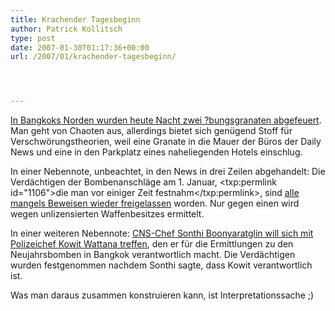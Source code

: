 ```yaml
---
title: Krachender Tagesbeginn
author: Patrick Kollitsch
type: post
date: 2007-01-30T01:17:36+00:00
url: /2007/01/krachender-tagesbeginn/




---
```

[In Bangkoks Norden wurden heute Nacht zwei ?bungsgranaten abgefeuert][1]. Man geht von Chaoten aus, allerdings bietet sich genügend Stoff für Verschwörungstheorien, weil eine Granate in die Mauer der Büros der Daily News und eine in den Parkplatz eines naheliegenden Hotels einschlug. 

In einer Nebennote, unbeachtet, in den News in drei Zeilen abgehandelt: Die Verdächtigen der Bombenanschläge am 1. Januar, <txp:permlink id="1106">die man vor einiger Zeit festnahm</txp:permlink>, sind [alle mangels Beweisen wieder freigelassen][2] worden. Nur gegen einen wird wegen unlizensierten Waffenbesitzes ermittelt.

In einer weiteren Nebennote: [CNS-Chef Sonthi Boonyaratglin will sich mit Polizeichef Kowit Wattana treffen][3], den er für die Ermittlungen zu den Neujahrsbomben in Bangkok verantwortlich macht. Die Verdächtigen wurden festgenommen nachdem Sonthi sagte, dass Kowit verantwortlich ist. 

Was man daraus zusammen konstruieren kann, ist Interpretationssache ;)

 [1]: http://www.nationmultimedia.com/breakingnews/read.php?newsid=30025484
 [2]: http://www.nationmultimedia.com/2007/01/27/national/national_30025248.php
 [3]: http://www.nationmultimedia.com/2007/01/30/national/national_30025470.php